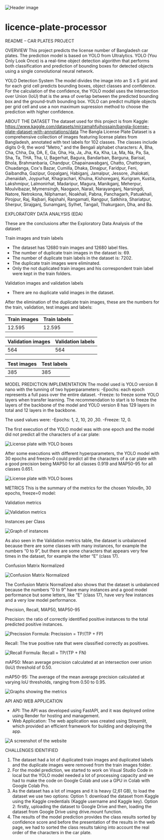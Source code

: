 ![Header image](assets/val_batch1_labels_720.jpg)

# licence-plate-processor
README – CAR PLATES PROJECT

OVERVIEW
This project predicts the license number of Bangladesh car plates.
The prediction model is based on YOLO from Ultralytics.
YOLO (You Only Look Once) is a real-time object detection algorithm that performs both classification and prediction of bounding boxes for detected objects using a single convolutional neural network.

YOLO Detection System
The model divides the image into an S x S grid and for each grid cell predicts bounding boxes, object classes and confidence.
For the calculation of the confidence, the YOLO model uses the Intersection over Union (IoU) that is the area of overlap between the predicted bounding box and the ground-truth bounding box.
YOLO can predict multiple objects per grid cell and use a non maximum supression method to choose the prediction with higher confidence.

ABOUT THE DATASET
The dataset used for this project is from Kaggle:
https://www.kaggle.com/datasets/mirzamahfujhossain/bangla-license-plate-dataset-with-annotations/data
The Bangla License Plate Dataset is a comprehensive collection of images featuring license plates from Bangladesh, annotated with text labels for 102 classes. 
The classes include digits 0-9, the word "Metro," and the Bengali alphabet characters: A, Bha, Cha, Chha, Da, DA, E, Ga, Gha, Ha, Ja, Jha, Ka, Kha, La, Ma, Na, Pa, Sa, Sha, Ta, THA, Tha, U, Bagerhat, Bagura, Bandarban, Barguna, Barisal, Bhola, Brahmanbaria, Chandpur, Chapainawabganj, Chatto, Chattogram, Chuadanga, Cox's Bazar, Cumilla, Dhaka, Dinajpur, Faridpur, Feni, Gaibandha, Gazipur, Gopalganj, Habiganj, Jamalpur, Jessore, Jhalokati, Jhenaidah, Joypurhat, Khagrachari, Khulna, Kishoreganj, Kurigram, Kustia, Lakshmipur, Lalmonirhat, Madaripur, Magura, Manikganj, Meherpur, Moulvibazar, Mymensingh, Naogaon, Narail, Narayanganj, Narsingdi, Natore, Netrokona, Nilphamari, Noakhali, Pabna, Panchagarh, Patuakhali, Pirojpur, Raj, Rajbari, Rajshahi, Rangamati, Rangpur, Satkhira, Shariatpur, Sherpur, Sirajganj, Sunamganj, Sylhet, Tangail, Thakurgaon, Dha, and Ba.


EXPLORATORY DATA ANALYSIS (EDA)

These are the conclusions after the Exploratory Data Analysis of the dataset:

Train images and train labels
-	The dataset has 12680 train images and 12680 label files.
-	The number of duplicate train images in the dataset is: 69.
-	The number of duplicate train labels in the dataset is: 7202.
-	The duplicate train images were eliminated.
-	Only the not duplicated train images and his correspondent train label were kept in the train folders.

Validation images and validation labels
-	There are no duplicate valid images in the dataset.

After the elimination of the duplicate train images, these are the numbers for the train, validation, test images and labels:

|Train images             |Train labels              |
|---------------          |---------------           |
|12.595                   |12.595                    |


|Validation images        |Validation labels         |
|---------------          |---------------           |
|564                      |564                       |	


|Test images              |Test labels               |
|---------------          |---------------           |	
|385                      |385                       |		






MODEL PREDICTION IMPLEMENTATION
The model used is YOLO version 8 nano with the tunning of two hyperparameters: 
-Epochs: each epoch represents a full pass over the entire dataset.
-Freeze: to freeze some YOLO layers when transfer learning. 
The recommendation to start is to freeze the layers of the backbone of the model and YOLO version 8 has 129 layers in total and 12 layers in the backbone.

The used values were:
-Epochs: 1, 2, 10, 20 ,30.
-Freeze: 12, 0.

The first execution of the YOLO model was with one epoch and the model did not predict all the characters of a car plate:

![License plate with YOLO boxes](assets/2503_e1_f12_720.jpg)










After some executions with different hyperparameters, the YOLO model with 30 epochs and freeze=0 could predict all the characters of a car plate with a good precision being MAP50 for all classes 0.919 and MAP50-95 for all classes 0.651.

![License plate with YOLO boxes](assets/2523_e30_f0_720.png)















METRICS
This is the summary of the metrics for the chosen Yolov8n, 30 epochs, freeze=0 model:

Validation metrics

![Validation metrics](assets/val_metrics_720.png)





































Instances per Class

![Graph of instances](assets/instances_graph.jpg)

 

As also seen in the Validation metrics table, the dataset is unbalanced because there are some classes with many instances, for example the numbers “0 to 9”, but there are some characters that appears very few times in the dataset, for example the letter “E” (class 17).


Confusion Matrix Normalized

 ![Confusion Matrix Normalized](assets/confusion_matrix_normalized_720.png)

The Confusion Matrix Normalized also shows that the dataset is unbalanced because the numbers “0 to 9” have many instances and a good model performance but some letters, like “E” (class 17), have very few instances and a very low model performance.





Precision, Recall, MAP50, MAP50-95

Precision: the ratio of correctly identified positive instances to the total predicted positive instances.

 ![Precission Formula: Precission = TP/(TP + FP)](assets/precision_360.png)
       

Recall: The true positive rate that were classified correctly as positives.

![Recall Formula: Recall = TP/(TP + FN)](assets/recall_360.png)

       

mAP50: Mean average precision calculated at an intersection over union (IoU) threshold of 0.50.



mAP50-95: The average of the mean average precision calculated at varying IoU thresholds, ranging from 0.50 to 0.95.

![Graphs showing the metrics](assets/metrics_720.png)





















API AND WEB APPLICATION
-	API: The API was developed using FastAPI, and it was deployed online using Render for hosting and management. 
-	Web Application: The web application was created using Streamlit, which provided an efficient framework for building and deploying the app.

![A screenshot of the website](assets/app_plates_720.png)


CHALLENGES IDENTIFIED

1)	The dataset had a lot of duplicated train images and duplicated labels and the duplicate images were removed from the train images folder. 
2) For the model prediction, we started to work on Visual Studio Code in local but the 
YOLO model needed a lot of processing capacity and we had to make the code on 
Google Colab and use a GPU in Colab with Google Colab Pro.
3) As the dataset has a lot of images and it is heavy (2,61 GB), to load the dataset we 
use two options:
Option 1: download the dataset from Kaggle using the Kaggle credentials (Kaggle 
username and Kaggle key).
Option 2: firstly, uploading the dataset to Google Drive and then, loading the 
dataset from Google Drive using drive.mount function.
4) The results of the model prediction provides the class results sorted by confidence 
score and before the presentation of the results in the web page, we had to sorted 
the class results taking into account the real order of the characters in the car plate.
